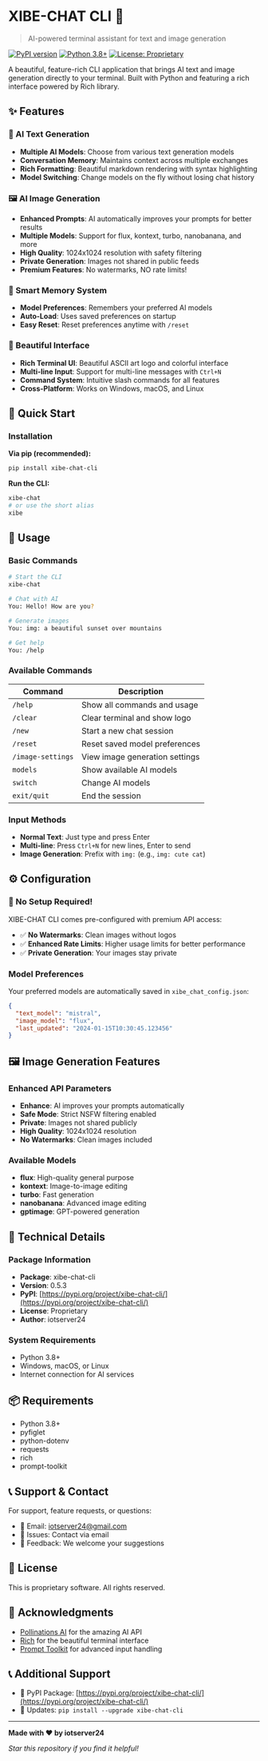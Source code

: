 # XIBE-CHAT CLI 🚀

> AI-powered terminal assistant for text and image generation

[![PyPI version](https://badge.fury.io/py/xibe-chat-cli.svg)](https://badge.fury.io/py/xibe-chat-cli)
[![Python 3.8+](https://img.shields.io/badge/python-3.8+-blue.svg)](https://www.python.org/downloads/)
[![License: Proprietary](https://img.shields.io/badge/License-Proprietary-red.svg)](https://pypi.org/project/xibe-chat-cli/)

A beautiful, feature-rich CLI application that brings AI text and image generation directly to your terminal. Built with Python and featuring a rich interface powered by Rich library.

## ✨ Features

### 🤖 AI Text Generation
- **Multiple AI Models**: Choose from various text generation models
- **Conversation Memory**: Maintains context across multiple exchanges
- **Rich Formatting**: Beautiful markdown rendering with syntax highlighting
- **Model Switching**: Change models on the fly without losing chat history

### 🖼️ AI Image Generation
- **Enhanced Prompts**: AI automatically improves your prompts for better results
- **Multiple Models**: Support for flux, kontext, turbo, nanobanana, and more
- **High Quality**: 1024x1024 resolution with safety filtering
- **Private Generation**: Images not shared in public feeds
- **Premium Features**: No watermarks, NO rate limits!

### 💾 Smart Memory System
- **Model Preferences**: Remembers your preferred AI models
- **Auto-Load**: Uses saved preferences on startup
- **Easy Reset**: Reset preferences anytime with `/reset`

### 🎨 Beautiful Interface
- **Rich Terminal UI**: Beautiful ASCII art logo and colorful interface
- **Multi-line Input**: Support for multi-line messages with `Ctrl+N`
- **Command System**: Intuitive slash commands for all features
- **Cross-Platform**: Works on Windows, macOS, and Linux

## 🚀 Quick Start

### Installation

**Via pip (recommended):**
```bash
pip install xibe-chat-cli
```

**Run the CLI:**
```bash
xibe-chat
# or use the short alias
xibe
```



## 📖 Usage

### Basic Commands

```bash
# Start the CLI
xibe-chat

# Chat with AI
You: Hello! How are you?

# Generate images
You: img: a beautiful sunset over mountains

# Get help
You: /help
```

### Available Commands

| Command | Description |
|---------|-------------|
| `/help` | Show all commands and usage |
| `/clear` | Clear terminal and show logo |
| `/new` | Start a new chat session |
| `/reset` | Reset saved model preferences |
| `/image-settings` | View image generation settings |
| `models` | Show available AI models |
| `switch` | Change AI models |
| `exit/quit` | End the session |

### Input Methods

- **Normal Text**: Just type and press Enter
- **Multi-line**: Press `Ctrl+N` for new lines, Enter to send
- **Image Generation**: Prefix with `img:` (e.g., `img: cute cat`)

## ⚙️ Configuration

### 🎯 No Setup Required!

XIBE-CHAT CLI comes pre-configured with premium API access:

- ✅ **No Watermarks**: Clean images without logos
- ✅ **Enhanced Rate Limits**: Higher usage limits for better performance
- ✅ **Private Generation**: Your images stay private

### Model Preferences

Your preferred models are automatically saved in `xibe_chat_config.json`:

```json
{
  "text_model": "mistral",
  "image_model": "flux",
  "last_updated": "2024-01-15T10:30:45.123456"
}
```

## 🖼️ Image Generation Features

### Enhanced API Parameters
- **Enhance**: AI improves your prompts automatically
- **Safe Mode**: Strict NSFW filtering enabled
- **Private**: Images not shared publicly
- **High Quality**: 1024x1024 resolution
- **No Watermarks**: Clean images included

### Available Models
- **flux**: High-quality general purpose
- **kontext**: Image-to-image editing
- **turbo**: Fast generation
- **nanobanana**: Advanced image editing
- **gptimage**: GPT-powered generation

## 🔧 Technical Details

### Package Information
- **Package**: xibe-chat-cli
- **Version**: 0.5.3
- **PyPI**: [https://pypi.org/project/xibe-chat-cli/](https://pypi.org/project/xibe-chat-cli/)
- **License**: Proprietary
- **Author**: iotserver24

### System Requirements
- Python 3.8+
- Windows, macOS, or Linux
- Internet connection for AI services

## 📦 Requirements

- Python 3.8+
- pyfiglet
- python-dotenv
- requests
- rich
- prompt-toolkit

## 📞 Support & Contact

For support, feature requests, or questions:
- 📧 Email: iotserver24@gmail.com
- 🐛 Issues: Contact via email
- 💬 Feedback: We welcome your suggestions

## 📄 License

This is proprietary software. All rights reserved.

## 🙏 Acknowledgments

- [Pollinations AI](https://pollinations.ai) for the amazing AI API
- [Rich](https://github.com/Textualize/rich) for the beautiful terminal interface
- [Prompt Toolkit](https://github.com/prompt-toolkit/python-prompt-toolkit) for advanced input handling

## 📞 Additional Support

- 📖 PyPI Package: [https://pypi.org/project/xibe-chat-cli/](https://pypi.org/project/xibe-chat-cli/)
- 🔄 Updates: `pip install --upgrade xibe-chat-cli`

---

**Made with ❤️ by iotserver24**

*Star this repository if you find it helpful!*